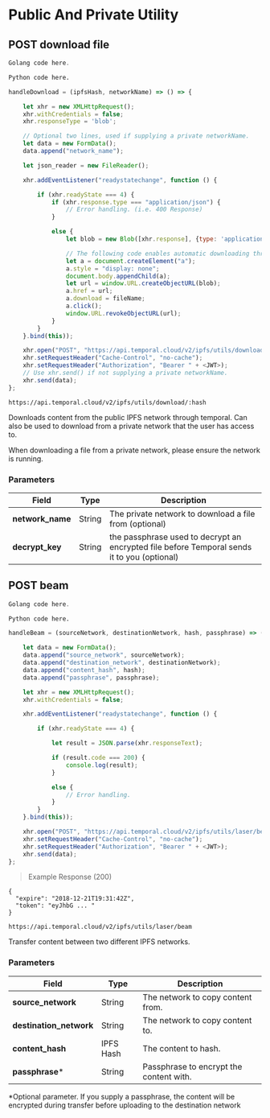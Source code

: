 # Public And Private Utility

## POST download file

```go
Golang code here.
```

```python
Python code here.
```

```javascript
handleDownload = (ipfsHash, networkName) => () => {

    let xhr = new XMLHttpRequest();
    xhr.withCredentials = false;
    xhr.responseType = 'blob';

    // Optional two lines, used if supplying a private networkName.
    let data = new FormData();
    data.append("network_name");

    let json_reader = new FileReader();

    xhr.addEventListener("readystatechange", function () {

        if (xhr.readyState === 4) {
            if (xhr.response.type === "application/json") {
                // Error handling. (i.e. 400 Response)
            }

            else {
                let blob = new Blob([xhr.response], {type: 'application/octet-stream'});

                // The following code enables automatic downloading through a web app!
                let a = document.createElement("a");
                a.style = "display: none";
                document.body.appendChild(a);
                let url = window.URL.createObjectURL(blob);
                a.href = url;
                a.download = fileName;
                a.click();
                window.URL.revokeObjectURL(url);
            }
        }
    }.bind(this));

    xhr.open("POST", "https://api.temporal.cloud/v2/ipfs/utils/download/" + ipfsHash);
    xhr.setRequestHeader("Cache-Control", "no-cache");
    xhr.setRequestHeader("Authorization", "Bearer " + <JWT>);
    // Use xhr.send() if not supplying a private networkName.
    xhr.send(data); 
};
```

`https://api.temporal.cloud/v2/ipfs/utils/download/:hash`

Downloads content from the public IPFS network through temporal. Can also be used to download from a private network that the user has access to.

<aside class="warning">
When downloading a file from a private network, please ensure the network is running.
</aside>

### Parameters

| Field | Type | Description
|-----------|------|-------------
| <b>network_name</b> | String | The private network to download a file from (optional)
| <b>decrypt_key</b> | String | the passphrase used to decrypt an encrypted file before Temporal sends it to you (optional)

## POST beam

```go
Golang code here.
```

```python
Python code here.
```

```javascript
handleBeam = (sourceNetwork, destinationNetwork, hash, passphrase) => () => {

    let data = new FormData();
    data.append("source_network", sourceNetwork);
    data.append("destination_network", destinationNetwork);
    data.append("content_hash", hash);
    data.append("passphrase", passphrase);

    let xhr = new XMLHttpRequest();
    xhr.withCredentials = false;

    xhr.addEventListener("readystatechange", function () {

        if (xhr.readyState === 4) {

            let result = JSON.parse(xhr.responseText);

            if (result.code === 200) {
                console.log(result);
            }

            else {
                // Error handling.
            }
        }
    }.bind(this));

    xhr.open("POST", "https://api.temporal.cloud/v2/ipfs/utils/laser/beam");
    xhr.setRequestHeader("Cache-Control", "no-cache");
    xhr.setRequestHeader("Authorization", "Bearer " + <JWT>);
    xhr.send(data);
};
```

> Example Response (200)

```
{
  "expire": "2018-12-21T19:31:42Z",
  "token": "eyJhbG ... "
}
```

`https://api.temporal.cloud/v2/ipfs/utils/laser/beam`

Transfer content between two different IPFS networks.

### Parameters

| Field | Type | Description
|-----------|------|-------------
| <b>source_network</b> | String | The network to copy content from.
| <b>destination_network</b> | String | The network to copy content to.
| <b>content_hash</b> | IPFS Hash | The content to hash.
| <b>passphrase</b>* | String | Passphrase to encrypt the content with.

<aside class="warning">
*Optional parameter. If you supply a passphrase, the content will be encrypted during transfer before uploading to the destination network
</aside>
